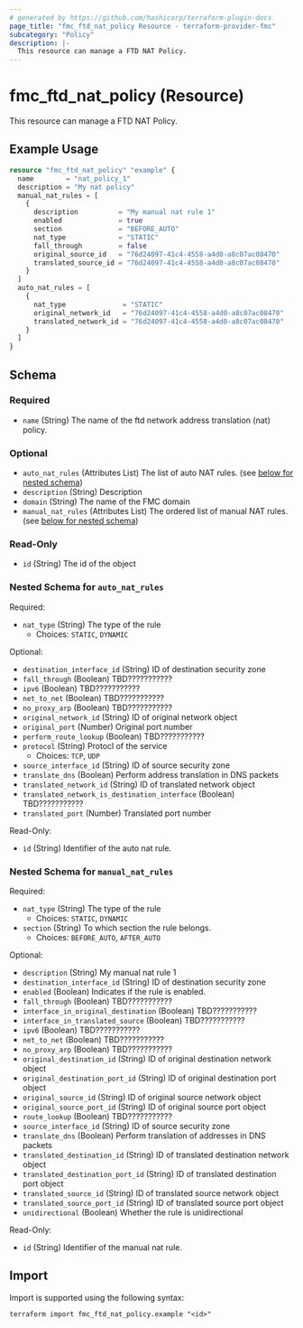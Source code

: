 ```yaml
---
# generated by https://github.com/hashicorp/terraform-plugin-docs
page_title: "fmc_ftd_nat_policy Resource - terraform-provider-fmc"
subcategory: "Policy"
description: |-
  This resource can manage a FTD NAT Policy.
---
```


# fmc_ftd_nat_policy (Resource)

This resource can manage a FTD NAT Policy.

## Example Usage

```terraform
resource "fmc_ftd_nat_policy" "example" {
  name        = "nat_policy_1"
  description = "My nat policy"
  manual_nat_rules = [
    {
      description          = "My manual nat rule 1"
      enabled              = true
      section              = "BEFORE_AUTO"
      nat_type             = "STATIC"
      fall_through         = false
      original_source_id   = "76d24097-41c4-4558-a4d0-a8c07ac08470"
      translated_source_id = "76d24097-41c4-4558-a4d0-a8c07ac08470"
    }
  ]
  auto_nat_rules = [
    {
      nat_type              = "STATIC"
      original_network_id   = "76d24097-41c4-4558-a4d0-a8c07ac08470"
      translated_network_id = "76d24097-41c4-4558-a4d0-a8c07ac08470"
    }
  ]
}
```

<!-- schema generated by tfplugindocs -->
## Schema

### Required

- `name` (String) The name of the ftd network address translation (nat) policy.

### Optional

- `auto_nat_rules` (Attributes List) The list of auto NAT rules. (see [below for nested schema](#nestedatt--auto_nat_rules))
- `description` (String) Description
- `domain` (String) The name of the FMC domain
- `manual_nat_rules` (Attributes List) The ordered list of manual NAT rules. (see [below for nested schema](#nestedatt--manual_nat_rules))

### Read-Only

- `id` (String) The id of the object

<a id="nestedatt--auto_nat_rules"></a>
### Nested Schema for `auto_nat_rules`

Required:

- `nat_type` (String) The type of the rule
  - Choices: `STATIC`, `DYNAMIC`

Optional:

- `destination_interface_id` (String) ID of destination security zone
- `fall_through` (Boolean) TBD???????????
- `ipv6` (Boolean) TBD???????????
- `net_to_net` (Boolean) TBD???????????
- `no_proxy_arp` (Boolean) TBD???????????
- `original_network_id` (String) ID of original network object
- `original_port` (Number) Original port number
- `perform_route_lookup` (Boolean) TBD???????????
- `protocol` (String) Protocl of the service
  - Choices: `TCP`, `UDP`
- `source_interface_id` (String) ID of source security zone
- `translate_dns` (Boolean) Perform address translation in DNS packets
- `translated_network_id` (String) ID of translated network object
- `translated_network_is_destination_interface` (Boolean) TBD???????????
- `translated_port` (Number) Translated port number

Read-Only:

- `id` (String) Identifier of the auto nat rule.


<a id="nestedatt--manual_nat_rules"></a>
### Nested Schema for `manual_nat_rules`

Required:

- `nat_type` (String) The type of the rule
  - Choices: `STATIC`, `DYNAMIC`
- `section` (String) To which section the rule belongs.
  - Choices: `BEFORE_AUTO`, `AFTER_AUTO`

Optional:

- `description` (String) My manual nat rule 1
- `destination_interface_id` (String) ID of destination security zone
- `enabled` (Boolean) Indicates if the rule is enabled.
- `fall_through` (Boolean) TBD???????????
- `interface_in_original_destination` (Boolean) TBD???????????
- `interface_in_translated_source` (Boolean) TBD???????????
- `ipv6` (Boolean) TBD???????????
- `net_to_net` (Boolean) TBD???????????
- `no_proxy_arp` (Boolean) TBD???????????
- `original_destination_id` (String) ID of original destination network object
- `original_destination_port_id` (String) ID of original destination port object
- `original_source_id` (String) ID of original source network object
- `original_source_port_id` (String) ID of original source port object
- `route_lookup` (Boolean) TBD???????????
- `source_interface_id` (String) ID of source security zone
- `translate_dns` (Boolean) Perform translation of addresses in DNS packets
- `translated_destination_id` (String) ID of translated destination network object
- `translated_destination_port_id` (String) ID of translated destination port object
- `translated_source_id` (String) ID of translated source network object
- `translated_source_port_id` (String) ID of translated source port object
- `unidirectional` (Boolean) Whether the rule is unidirectional

Read-Only:

- `id` (String) Identifier of the manual nat rule.

## Import

Import is supported using the following syntax:

```shell
terraform import fmc_ftd_nat_policy.example "<id>"
```
